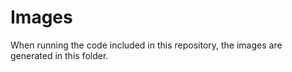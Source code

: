 # Images

When running the code included in this repository, the images are generated in this folder.